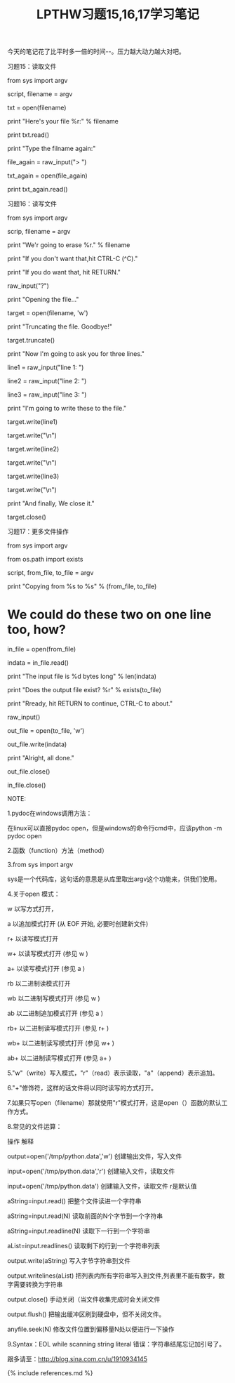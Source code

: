 ﻿---
layout: post
title: LPTHW习题15,16,17学习笔记
category: 笔记
---

今天的笔记花了比平时多一倍的时间--。压力越大动力越大对吧。

习题15：读取文件
  
from sys import argv

script, filename = argv

txt = open(filename)

print "Here's your file %r:" % filename

print txt.read()

print "Type the filname again:"

file_again = raw_input("> ")

txt_again = open(file_again)

print txt_again.read()



习题16：读写文件

from sys import argv 

scrip, filename = argv

print "We'r going to erase %r." % filename

print "If you don't want that,hit CTRL-C (^C)."

print "If you do want that, hit RETURN."

raw_input("?")

print "Opening the file..."

target = open(filename, 'w')

print "Truncating the file. Goodbye!"

target.truncate()

print "Now I'm going to ask you for three lines."

line1 = raw_input("line 1: ")

line2 = raw_input("line 2: ")

line3 = raw_input("line 3: ")

print "I'm going to write these to the file."

target.write(line1)

target.write("\n")

target.write(line2)

target.write("\n")

target.write(line3)

target.write("\n")

print "And finally, We close it."

target.close()

习题17：更多文件操作

from sys import argv 

from os.path import exists

script, from_file, to_file = argv

print "Copying from %s to %s" % (from_file, to_file)

# We could do these two on one line too, how?

in_file = open(from_file)

indata = in_file.read()


print "The input file is %d bytes long" % len(indata)

print "Does the output file exist? %r" % exists(to_file)

print "Rready, hit RETURN to continue, CTRL-C to about."

raw_input()

out_file = open(to_file, 'w')

out_file.write(indata)

print "Alright, all done."

out_file.close()

in_file.close()


NOTE:

1.pydoc在windows调用方法：

在linux可以直接pydoc open，但是windows的命令行cmd中，应该python -m pydoc open

2.函数（function）方法（method）

3.from sys import argv

sys是一个代码库，这句话的意思是从库里取出argv这个功能来，供我们使用。

4.关于open 模式：

w     以写方式打开，

a     以追加模式打开 (从 EOF 开始, 必要时创建新文件)

r+     以读写模式打开

w+     以读写模式打开 (参见 w )

a+     以读写模式打开 (参见 a )

rb     以二进制读模式打开

wb     以二进制写模式打开 (参见 w )

ab     以二进制追加模式打开 (参见 a )

rb+    以二进制读写模式打开 (参见 r+ )

wb+    以二进制读写模式打开 (参见 w+ )

ab+    以二进制读写模式打开 (参见 a+ )

5."w"（write）写入模式，"r"（read）表示读取，"a"（append）表示追加。

6."+"修饰符，这样的话文件将以同时读写的方式打开。

7.如果只写open（filename）那就使用"r"模式打开，这是open（）函数的默认工作方式。

8.常见的文件运算：

操作                    解释

output=open('/tmp/python.data','w') 创建输出文件，写入文件

input=open('/tmp/python.data','r') 创建输入文件，读取文件

input=open('/tmp/python.data')   创建输入文件，读取文件 r是默认值

aString=input.read()         把整个文件读进一个字符串

aString=input.read(N)         读取前面的N个字节到一个字符串

aString=input.readline(N)      读取下一行到一个字符串

aList=input.readlines()         读取剩下的行到一个字符串列表

output.write(aString)         写入字节字符串到文件

output.writelines(aList)    把列表内所有字符串写入到文件,列表里不能有数字，数字需要转换为字符串

output.close()            手动关闭（当文件收集完成时会关闭文件

output.flush()            把输出缓冲区刷到硬盘中，但不关闭文件。

anyfile.seek(N)            修改文件位置到偏移量N处以便进行一下操作

9.Syntax：EOL while scanning string literal 错误：字符串结尾忘记加引号了。



跟多请至：http://blog.sina.com.cn/u/1910934145










{% include references.md %}
